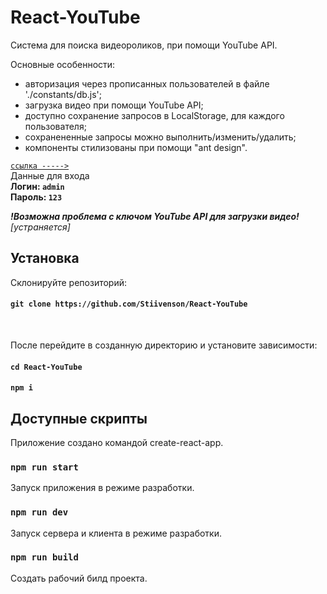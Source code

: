 # React-YouTube

Система для поиска видеороликов, при помощи YouTube API.

Основные особенности:
- авторизация через прописанных пользователей в файле './constants/db.js';
- загрузка видео при помощи YouTube API;
- доступно сохранение запросов в LocalStorage, для каждого пользователя;
- сохранененные запросы можно выполнить/изменить/удалить;
- компоненты стилизованы при помощи "ant design".

[`ссылка ----->`]( https://stiivenson.github.io/React-YouTube/)
<br /> 
Данные для входа
<br /> 
**Логин: `admin`**
<br /> 
**Пароль: `123`**

***!Возможна проблема с ключом YouTube API для загрузки видео!***
<br /> 
*[устраняется]*

## Установка

Склонируйте репозиторий:
#### `git clone https://github.com/Stiivenson/React-YouTube`
<br />

После перейдите в созданную директорию и установите зависимости:
#### `cd React-YouTube`
#### `npm i`

## Доступные скрипты
Приложение создано командой create-react-app.


### `npm run start`

Запуск приложения в режиме разработки.


### `npm run dev`

Запуск сервера и клиента в режиме разработки.


### `npm run build`

Создать рабочий билд проекта.
